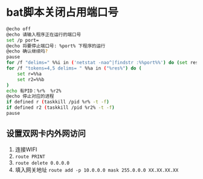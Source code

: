 # bat脚本关闭占用端口号

```bash
@echo off
@echo 请输入程序正在运行的端口号
set /p port=
@echo 将要停止端口号: %port% 下程序的运行
@echo 确认继续吗?
pause
for /f "delims=" %%i in ('netstat -nao^|findstr :%%port%%') do (set res=%%i)
for /f "tokens=4,5 delims= " %%a in ("%res%") do (
	set r=%%a
	set r2=%%b
)
echo 有PID：%r%  %r2%
@echo 停止对应的进程
if defined r (taskkill /pid %r% -t -f)
if defined r2 (taskkill /pid %r2% -t -f)
pause
```

## 设置双网卡内外网访问

1. 连接WIFI
2. `route PRINT`
3. `route delete 0.0.0.0`
4. 填入网关地址 `route add -p 10.0.0.0 mask 255.0.0.0 XX.XX.XX.XX`
